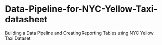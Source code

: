 # Data-Pipeline-for-NYC-Yellow-Taxi-datasheet
Building a Data Pipeline and Creating Reporting Tables using NYC Yellow Taxi Dataset
